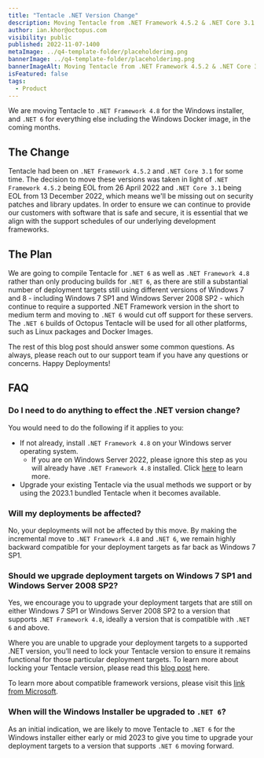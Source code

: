 ```yaml
---
title: "Tentacle .NET Version Change"
description: Moving Tentacle from .NET Framework 4.5.2 & .NET Core 3.1 to .NET Framework 4.8 & .NET 6
author: ian.khor@octopus.com
visibility: public
published: 2022-11-07-1400
metaImage: ../q4-template-folder/placeholderimg.png
bannerImage: ../q4-template-folder/placeholderimg.png
bannerImageAlt: Moving Tentacle from .NET Framework 4.5.2 & .NET Core 3.1 to .NET Framework 4.8 & .NET 6.
isFeatured: false
tags:
  - Product
---
```


We are moving Tentacle to `.NET Framework 4.8` for the Windows installer, and `.NET 6` for everything else including the Windows Docker image, in the coming months.

## The Change

Tentacle had been on `.NET Framework 4.5.2` and `.NET Core 3.1` for some time. The decision to move these versions was taken in light of `.NET Framework 4.5.2` being EOL from 26 April 2022 and `.NET Core 3.1` being EOL from 13 December 2022, which means we'll be missing out on security patches and library updates. In order to ensure we can continue to provide our customers with software that is safe and secure, it is essential that we align with the support schedules of our underlying development frameworks.

## The Plan

We are going to compile Tentacle for `.NET 6` as well as `.NET Framework 4.8` rather than only producing builds for `.NET 6`, as there are still a substantial number of deployment targets still using different versions of Windows 7 and 8 - including Windows 7 SP1 and Windows Server 2008 SP2 - which continue to require a supported .NET Framework version in the short to medium term and moving to `.NET 6` would cut off support for these servers. The `.NET 6` builds of Octopus Tentacle will be used for all other platforms, such as Linux packages and Docker Images.

The rest of this blog post should answer some common questions. As always, please reach out to our support team if you have any questions or concerns. Happy Deployments!

## FAQ

### Do I need to do anything to effect the .NET version change?

You would need to do the following if it applies to you:

- If not already, install `.NET Framework 4.8` on your Windows server operating system.
  - If you are on Windows Server 2022, please ignore this step as you will already have `.NET Framework 4.8` installed. Click [here](https://learn.microsoft.com/en-us/dotnet/framework/migration-guide/versions-and-dependencies#net-framework-48) to learn more.
- Upgrade your existing Tentacle via the usual methods we support or by using the 2023.1 bundled Tentacle when it becomes available.

### Will my deployments be affected?

No, your deployments will not be affected by this move. By making the incremental move to `.NET Framework 4.8` and `.NET 6`, we remain highly backward compatible for your deployment targets as far back as Windows 7 SP1.

### Should we upgrade deployment targets on Windows 7 SP1 and Windows Server 2008 SP2?

Yes, we encourage you to upgrade your deployment targets that are still on either Windows 7 SP1 or Windows Server 2008 SP2 to a version that supports `.NET Framework 4.8`, ideally a version that is compatible with `.NET 6` and above.

Where you are unable to upgrade your deployment targets to a supported .NET version, you’ll need to lock your Tentacle version to ensure it remains functional for those particular deployment targets. To learn more about locking your Tentacle version, please read this [blog post](https://octopus.com/blog/tentacle-versioning) here.

To learn more about compatible framework versions, please visit this [link from Microsoft](https://learn.microsoft.com/en-us/dotnet/framework/migration-guide/versions-and-dependencies#net-framework-48).

### When will the Windows Installer be upgraded to `.NET 6`?

As an initial indication, we are likely to move Tentacle to `.NET 6` for the Windows installer either early or mid 2023 to give you time to upgrade your deployment targets to a version that supports `.NET 6` moving forward.
